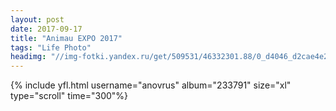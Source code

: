 ```yaml
---
layout: post
date: 2017-09-17
title: "Animau EXPO 2017"
tags: "Life Photo"
headimg: "//img-fotki.yandex.ru/get/509531/46332301.88/0_d4046_d2cae4e2_orig.jpg"
---
```

{% include yfl.html username="anovrus" album="233791" size="xl" type="scroll" time="300"%}
